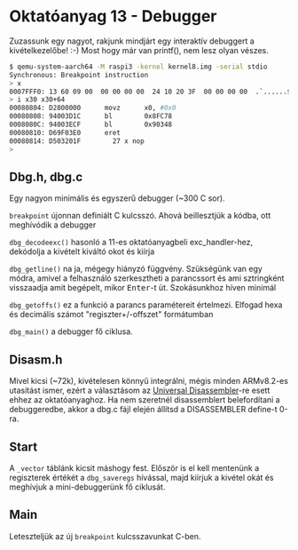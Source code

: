 Oktatóanyag 13 - Debugger
=========================

Zuzassunk egy nagyot, rakjunk mindjárt egy interaktív debuggert a kivételkezelőbe! :-) Most hogy már van printf(),
nem lesz olyan vészes.

```sh
$ qemu-system-aarch64 -M raspi3 -kernel kernel8.img -serial stdio
Synchronous: Breakpoint instruction
> x 
0007FFF0: 13 60 09 00  00 00 00 00  24 10 20 3F  00 00 00 00  .`......$. ?....
> i x30 x30+64 
00080804: D2800000      movz      x0, #0x0
00080808: 94003D1C      bl        0x8FC78
0008080C: 94003ECF      bl        0x90348
00080810: D69F03E0      eret      
00080814: D503201F        27 x nop
>
```

Dbg.h, dbg.c
------------

Egy nagyon minimális és egyszerű debugger (~300 C sor).

`breakpoint` újonnan definiált C kulcsszó. Ahová beillesztjük a kódba, ott meghívódik a debugger

`dbg_decodeexc()` hasonló a 11-es oktatóanyagbeli exc_handler-hez, dekódolja a kivételt kiváltó okot és kiírja

`dbg_getline()` na ja, mégegy hiányzó függvény. Szükségünk van egy módra, amivel a felhasználó szerkesztheti
a parancssort és ami sztringként visszaadja amit begépelt, mikor <kbd>Enter</kbd>-t üt. Szokásunkhoz híven minimál

`dbg_getoffs()` ez a funkció a parancs paramétereit értelmezi. Elfogad hexa és decimális számot "regiszter+/-offszet"
formátumban

`dbg_main()` a debugger fő ciklusa.

Disasm.h
--------

Mivel kicsi (~72k), kivételesen könnyű integrálni, mégis minden ARMv8.2-es utasítást ismer, ezért a választásom
az [Universal Disassembler](https://github.com/bztsrc/udisasm)-re esett ehhez az oktatóanyaghoz. Ha nem szeretnél
disassemblert belefordítani a debuggeredbe, akkor a dbg.c fájl elején állítsd a DISASSEMBLER define-t 0-ra.

Start
-----

A `_vector` táblánk kicsit máshogy fest. Először is el kell mentenünk a regiszterek értékét a `dbg_saveregs` hívással,
majd kiírjuk a kivétel okát és meghívjuk a mini-debuggerünk fő ciklusát.

Main
----

Leteszteljük az új `breakpoint` kulcsszavunkat C-ben.

